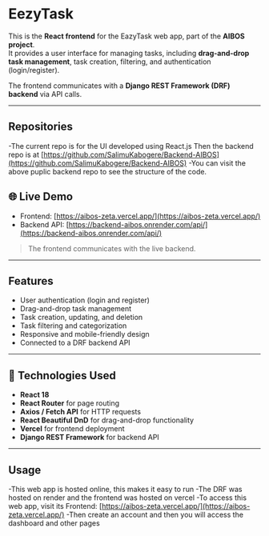# EezyTask

This is the **React frontend** for the EazyTask web app, part of the **AIBOS project**.  
It provides a user interface for managing tasks, including **drag-and-drop task management**, task creation, filtering, and authentication (login/register).

The frontend communicates with a **Django REST Framework (DRF) backend** via API calls.

---

## Repositories
-The current repo is for the UI developed using React.js
Then the backend repo is at [https://github.com/SalimuKabogere/Backend-AIBOS](https://github.com/SalimuKabogere/Backend-AIBOS)
-You can visit the above puplic backend repo to see the structure of the code.

## 🌐 Live Demo

- Frontend: [https://aibos-zeta.vercel.app/](https://aibos-zeta.vercel.app/)
- Backend API: [https://backend-aibos.onrender.com/api/](https://backend-aibos.onrender.com/api/)

> The frontend communicates with the live backend. 

---

## Features

- User authentication (login and register)
- Drag-and-drop task management
- Task creation, updating, and deletion
- Task filtering and categorization
- Responsive and mobile-friendly design
- Connected to a DRF backend API

---

## 🧩 Technologies Used

- **React 18**
- **React Router** for page routing
- **Axios / Fetch API** for HTTP requests
- **React Beautiful DnD** for drag-and-drop functionality
- **Vercel** for frontend deployment
- **Django REST Framework** for backend API

---

## Usage
-This web app is hosted online, this makes it easy to run 
-The DRF was hosted on render and the frontend was hosted on vercel
-To access this web app, visit its Frontend: [https://aibos-zeta.vercel.app/](https://aibos-zeta.vercel.app/)
-Then create an account and then you will access the dashboard and other pages

